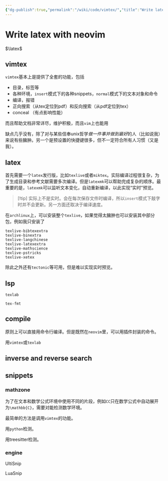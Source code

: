 ```yaml
---
{"dg-publish":true,"permalink":"/wiki/code/vimtex/","title":"Write latex with neovim","tags":["editor","latex","config"],"created":"2025-06-16T14:31:19.931+08:00"}
---
```



# Write latex with neovim

$\latex$

## vimtex

`vimtex`基本上是提供了全套的功能，包括

- 目录，标签等
- 各种环境，`insert`模式下的各种snippets，`normal`模式下的文本对象和命令
- 编译，报错
- 正向搜索（从tex定位到pdf）和反向搜索（从pdf定位到tex）
- conceal （有点影响性能）

而且帮助文档非常详尽，维护积极，而且`vim`上也能用

缺点几乎没有，除了对与某些信奉unix哲学*做一件事并做到最好*的人（比如说我）来说有些臃肿。另一个是预设置的快捷键很多，但不一定符合所有人习惯（又是我）。

## latex

首先需要一个`latex`发行版，比如`texlive`或者`miktex`。实际编译过程很复杂，为了生成目录和参考文献需要多次编译。但是`latexmk`可以帮助完成复杂的顺序。最重要的是，`latexmk`可以监听文本变化，自动重新编译，以此实现“实时”预览。

> [!tip] 实际上不是实时。会在每次保存文件时编译，所以`insert`模式下敲字时并不会更新。另一方面还取决于编译速度。

在`archlinux`上，可以安装整个`texlive`，如果觉得太臃肿也可以安装其中部分包，例如我只安装了

```
texlive-bibtexextra
texlive-binextra
texlive-langchinese
texlive-latexextra
texlive-mathscience
texlive-pstricks
texlive-xetex
```

除此之外还有`tectonic`等可用，但是难以实现实时预览。

## lsp

`texlab`

`tex-fmt`

## compile

原则上可以直接用命令行编译。但是既然在`neovim`里，可以用插件封装的命令。

用`vimtex`或`texlab`

## inverse and reverse search

## snippets

### mathzone

为了在文本和数学公式环境中使用不同的片段，例如`CC`只在数学公式中自动展开为`\mathbb{C}`，需要对能检测数学环境。

最简单的方法是调用`vimtex`的功能。

用`python`检测。

用treesitter检测。

### engine

UltiSnip

LuaSnip
